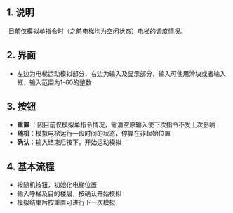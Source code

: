 ## 1. 说明

​	目前仅模拟单指令时（之前电梯均为空闲状态）电梯的调度情况。

## 2. 界面

+ 左边为电梯运动模拟部分，右边为输入及显示部分，输入可使用滑块或者输入框，输入范围为1-60的整数

## 3. 按钮

+ **重置** ：因目前仅模拟单指令情况，需清空原输入使下次指令不受上次影响
+ **随机**：模拟电梯运行一段时间的状态，停靠在非起始位置
+ **确认**：输入结束后按下，开始运动模拟

## 4. 基本流程

+ 按随机按钮，初始化电梯位置
+ 输入呼梯及目的楼层，按确认开始模拟
+ 模拟结束后按重置可进行下一次模拟